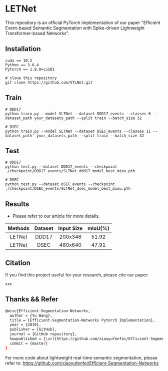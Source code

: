 # LETNet
This repository is an official PyTorch implementation of our paper "Efficient Event-based Semantic Segmentation with Spike-driven
Lightweight Transformer-based Networks".


## Installation

```
cuda == 10.2
Python == 3.6.4
Pytorch == 1.8.0+cu101

# clone this repository
git clone https://github.com/STLNet.git

```

## Train

```
# DDD17
python train.py --model SLTNet --dataset DDD17_events --classes 6 --dataset_path your_datasets_path --split train --batch_size 32

# DSEC
python train.py --model SLTNet --dataset DSEC_events --classes 11 --dataset_path' your_datasets_path --split train --batch_size 32
```



## Test

```
# DDD17
python test.py --dataset DDD17_events --checkpoint ./checkpoint/DDD17_events/SLTNet_ddd17_model_best_miou.pth

# DSEC
python test.py --dataset DSEC_events --checkpoint ./checkpoint/DSEC_events/SLTNet_dsec_model_best_miou.pth
```


## Results

- Please refer to our article for more details.

| Methods  |  Dataset   | Input Size | mIoU(%) |
| :-----:  | :--------: | :--------: | :-----: |
|  LETNet  |  DDD17 |  200x346  |  51.92  |
|  LETNet  |  DSEC  |  480x640  |  47.91  |



## Citation

If you find this project useful for your research, please cite our paper:

```
xxx
```
## Thanks && Refer

```bash
@misc{Efficient-Segmentation-Networks,
  author = {Yu Wang},
  title = {Efficient-Segmentation-Networks Pytorch Implementation},
  year = {2019},
  publisher = {GitHub},
  journal = {GitHub repository},
  howpublished = {\url{https://github.com/xiaoyufenfei/Efficient-Segmentation-Networks}},
  commit = {master}
}
```
For more code about lightweight real-time semantic segmentation, please refer to: https://github.com/xiaoyufenfei/Efficient-Segmentation-Networks

